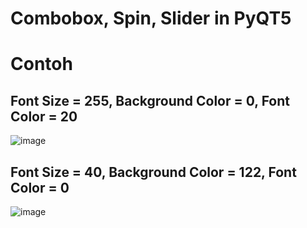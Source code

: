 # Combobox, Spin, Slider in PyQT5

# Contoh
## Font Size = 255, Background Color = 0, Font Color = 20
![image](https://github.com/user-attachments/assets/7e5eb135-fef9-4bac-9c79-a110a842921e)

## Font Size = 40, Background Color = 122, Font Color = 0
![image](https://github.com/user-attachments/assets/901b5b68-f827-48f7-8073-9fbc178332b1)
